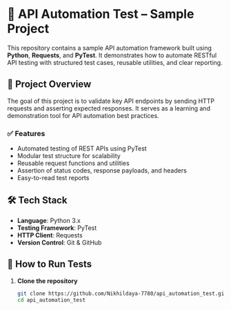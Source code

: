 # 🧪 API Automation Test – Sample Project

This repository contains a sample API automation framework built using **Python**, **Requests**, and **PyTest**. It demonstrates how to automate RESTful API testing with structured test cases, reusable utilities, and clear reporting.

## 🚀 Project Overview

The goal of this project is to validate key API endpoints by sending HTTP requests and asserting expected responses. It serves as a learning and demonstration tool for API automation best practices.

### ✅ Features

- Automated testing of REST APIs using PyTest
- Modular test structure for scalability
- Reusable request functions and utilities
- Assertion of status codes, response payloads, and headers
- Easy-to-read test reports

## 🛠️ Tech Stack

- **Language**: Python 3.x
- **Testing Framework**: PyTest
- **HTTP Client**: Requests
- **Version Control**: Git & GitHub


## 🧪 How to Run Tests

1. **Clone the repository**
   ```bash
   git clone https://github.com/Nikhildaya-7780/api_automation_test.git
   cd api_automation_test

